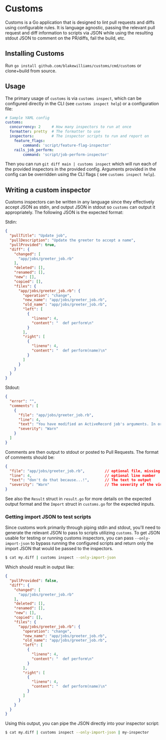 # Customs

Customs is a Go application that is designed to lint pull requests and diffs
using configurable rules. It is language agnostic, passing the relevant pull
request and diff information to scripts via JSON while using the resulting
stdout JSON to comment on the PR/diffs, fail the build, etc.

## Installing Customs

Run `go install github.com/blakewilliams/customs/cmd/customs` or clone+build from source.

## Usage

The primary usage of `customs` is via `customs inspect`, which can be configured directly in the CLI (see `customs inspect help`) or a configuration file:

```yaml
# Sample YAML config
customs:
  concurrency: 2     # How many inspectors to run at once
  formatter: pretty  # The formatter to use
  inspectors:        # The inspector scripts to run and report on
    feature_flags:
        command: 'script/feature-flag-inspector'
    rails_job_perform:
        command: 'script/job-perform-inspector'
```

Then you can run `git diff main | customs inspect` which will run each of the provided
inspectors in the provided config. Arguments provided in the config can be
overridden using the CLI flags ( see `customs inspect help`).

## Writing a custom inspector

Customs inspectors can be written in any language since they effectively accept
JSON as stdin, and output JSON in stdout so `customs` can output it
appropriately. The following JSON is the expected format:

Stdin:

```json
{
  "pullTitle": "Update job",
  "pullDescription": "Update the greeter to accept a name",
  "pullProvided": true,
  "diff": {
    "changed": [
      "app/jobs/greeter_job.rb"
    ],
    "deleted": [],
    "renamed": [],
    "new": [],
    "copied": [],
    "files": {
      "app/jobs/greeter_job.rb": {
        "operation": "change",
        "new_name": "app/jobs/greeter_job.rb",
        "old_name": "app/jobs/greeter_job.rb",
        "left": [
          {
            "lineno": 4,
            "content": "  def perform\n"
          }
        ],
        "right": [
          {
            "lineno": 4,
            "content": "  def perform(name)\n"
          }
        ]
      }
    }
  }
}
```

Stdout:

```json
{
  "error": "",
  "comments": [
    {
      "file": "app/jobs/greeter_job.rb",
      "line": 4,
      "text": "You have modified an ActiveRecord job's arguments. In order to avoid job failures please read and follow X documentation.",
      "severity": "Warn"
    }
  ]
}
```

Comments are then output to stdout or posted to Pull Requests. The format of comments should be:

```json
{
  "file": "app/jobs/greeter_job.rb",         // optional file, missing file+line comments top-level
  "line": 4,                                 // optional line number
  "text": "don't do that because...!",       // The text to output
  "severity": "Warn"                         // The severity of the violation. Can be one of Info, Warn, or Error.
}
```


See also the `Result` struct in `result.go` for more details on the expected output format and the `Import` struct in `customs.go` for the expected inputs.

### Getting import JSON to test scripts

Since customs work primarily through piping stdin and stdout, you'll need to generate the relevant JSON to pass to scripts utilizing `customs`. To get JSON usable for testing or running customs inspectors, you can pass `--only-import-json` to bypass running the configured scripts and return only the import JSON that would be passed to the inspectors.

```sh
$ cat my.diff | customs inspect --only-import-json
```

Which should result in output like:

```json
{
  "pullProvided": false,
  "diff": {
    "changed": [
      "app/jobs/greeter_job.rb"
    ],
    "deleted": [],
    "renamed": [],
    "new": [],
    "copied": [],
    "files": {
      "app/jobs/greeter_job.rb": {
        "operation": "change",
        "new_name": "app/jobs/greeter_job.rb",
        "old_name": "app/jobs/greeter_job.rb",
        "left": [
          {
            "lineno": 4,
            "content": "  def perform\n"
          }
        ],
        "right": [
          {
            "lineno": 4,
            "content": "  def perform(name)\n"
          }
        ]
      }
    }
  }
}
```

Using this output, you can pipe the JSON directly into your inspector script:

```sh
$ cat my.diff | customs inspect --only-import-json | my-inspector
```
